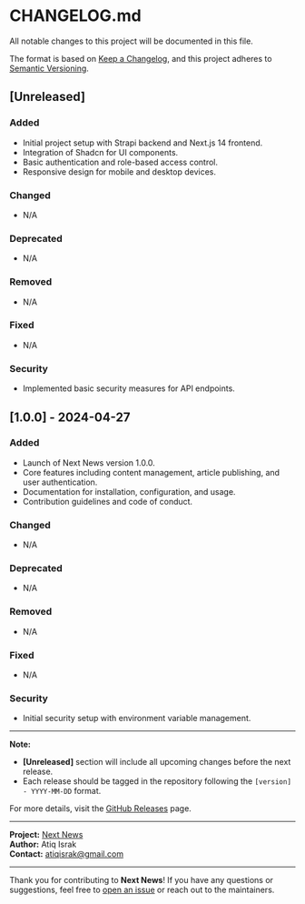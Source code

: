 # CHANGELOG.md

All notable changes to this project will be documented in this file.

The format is based on [Keep a Changelog](https://keepachangelog.com/en/1.0.0/), and this project adheres to [Semantic Versioning](https://semver.org/spec/v2.0.0.html).

## [Unreleased]

### Added

- Initial project setup with Strapi backend and Next.js 14 frontend.
- Integration of Shadcn for UI components.
- Basic authentication and role-based access control.
- Responsive design for mobile and desktop devices.

### Changed

- N/A

### Deprecated

- N/A

### Removed

- N/A

### Fixed

- N/A

### Security

- Implemented basic security measures for API endpoints.

## [1.0.0] - 2024-04-27

### Added

- Launch of Next News version 1.0.0.
- Core features including content management, article publishing, and user authentication.
- Documentation for installation, configuration, and usage.
- Contribution guidelines and code of conduct.

### Changed

- N/A

### Deprecated

- N/A

### Removed

- N/A

### Fixed

- N/A

### Security

- Initial security setup with environment variable management.

---

**Note:**

- **[Unreleased]** section will include all upcoming changes before the next release.
- Each release should be tagged in the repository following the `[version] - YYYY-MM-DD` format.

For more details, visit the [GitHub Releases](https://github.com/Aliio-Inc/strapi-next-news/releases) page.

---

**Project:** [Next News](https://github.com/Aliio-Inc/strapi-next-news)  
**Author:** Atiq Israk  
**Contact:** [atiqisrak@gmail.com](mailto:atiqisrak@gmail.com)

---

Thank you for contributing to **Next News**! If you have any questions or suggestions, feel free to [open an issue](https://github.com/Aliio-Inc/strapi-next-news/issues) or reach out to the maintainers.
